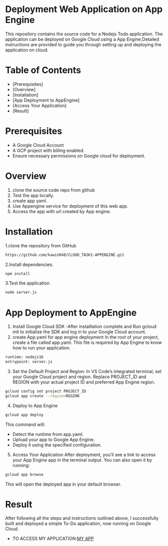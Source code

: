 # Deployment Web Application on App Engine
This repository contains the source code for a Nodejs Todo application. The application can be deployed  on Google Cloud using a App Engine.Detailed instructions are provided to guide you through setting up and deploying the application on cloud.

# Table of Contents
- [Prerequisites]
- [Overview]
- [Installation]
- [App Deployment to AppEngine]
- [Access Your Application]
- [Result]

# Prerequisites
- A Google Cloud Account 
- A GCP project with billing enabled.
- Ensure necessary permissions on Google cloud for deployment.
  

# Overview
1. clone the source code repo from github
2. Test the app locally.
3. create app yaml.
4. Use Appengine service for deployment of this web app.
5. Access the app with url created by App engine.
   
# Installation
1.clone the repository from GitHub
```bash
https://github.com/kawin048/CLOUD_TASK1-APPENGINE.git
```
2.Install dependencies:

```bash
npm install
```

3.Test the application
```bash
node server.js
```

# App Deployment to AppEngine

1. Install Google Cloud SDK
    -After installlation complete and Run gcloud init to initialize the SDK and log in to your Google Cloud account.
2. create App.yaml for app engine deployment
     In the root of your project, create a file called app.yaml. This file is required by App Engine to know how to run your application.
```bash
runtime: nodejs16
entrypoint: server.js
```
3. Set the Default Project and Region:
   In VS Code’s integrated terminal, set your Google Cloud project and region. Replace PROJECT_ID and REGION with your actual project ID and preferred App Engine region.
```bash
gcloud config set project PROJECT_ID
gcloud app create --region=REGION
```
4. Deploy to App Engine
```bash
gcloud app deploy
```
This command will:

- Detect the runtime from app.yaml.
- Upload your app to Google App Engine.
- Deploy it using the specified configuration.

5. Access Your Application
After deployment, you’ll see a link to access your App Engine app in the terminal output. You can also open it by running:
```bash
gcloud app browse
```
This will open the deployed app in your default browser.

# Result
After following all the steps and instructions outlined above, I successfully built and deployed a simple To-Do application, now running on Google Cloud.
- TO ACCESS MY APPLICATION:[MY APP](https://asuvath-msd07.as.r.appspot.com/)



  
